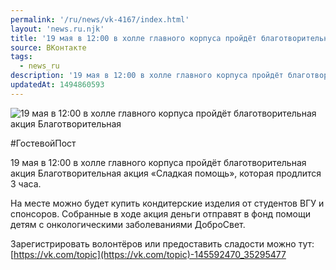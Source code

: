 ```yaml
---
permalink: '/ru/news/vk-4167/index.html'
layout: 'news.ru.njk'
title: '19 мая в 12:00 в холле главного корпуса пройдёт благотворительная акция Благотворительная акция'
source: ВКонтакте
tags:
  - news_ru
description: '19 мая в 12:00 в холле главного корпуса пройдёт благотворительная акция Благотворительная'
updatedAt: 1494860593
---
```

![19 мая в 12:00 в холле главного корпуса пройдёт благотворительная акция Благотворительная](https://sun9-3.userapi.com/impf/c840226/v840226484/2ee6/ZUWAbIL87ZE.jpg?size=1280x601&quality=96&sign=8495ef0de0cbdba39be42aa2bf10d8e4&c_uniq_tag=-uWY1uLl2tmwZpqCs5DMvGjAGC_VjRgj3ycVxXLJq-8&type=album)

#ГостевойПост

19 мая в 12:00 в холле главного корпуса пройдёт благотворительная акция Благотворительная акция «Сладкая помощь», которая продлится 3 часа.

На месте можно будет купить кондитерские изделия от студентов ВГУ и спонсоров. Собранные в ходе акция деньги отправят в фонд помощи детям с онкологическими заболеваниями ДоброСвет.

Зарегистрировать волонтёров или предоставить сладости можно тут: [https://vk.com/topic](https://vk.com/topic)-145592470_35295477
